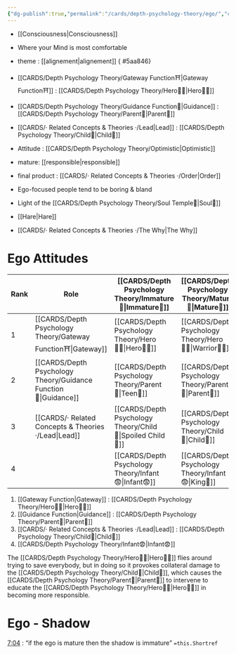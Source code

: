 ```yaml
---
{"dg-publish":true,"permalink":"/cards/depth-psychology-theory/ego/","created":"2022-12-21T17:09:42.235+01:00","updated":"2023-05-27T15:36:13.294+02:00"}
---
```



- [[Consciousness\|Consciousness]]
- Where your Mind is most comfortable
- theme : [[alignement\|alignement]]
{ #5aa846}

- [[CARDS/Depth Psychology Theory/Gateway Function⛩️\|Gateway Function⛩️]] : [[CARDS/Depth Psychology Theory/Hero🦸‍♂️\|Hero🦸‍♂️]] 
- [[CARDS/Depth Psychology Theory/Guidance Function🚿\|Guidance]] : [[CARDS/Depth Psychology Theory/Parent🤨\|Parent🤨]] 
- [[CARDS/· Related Concepts & Theories ·/Lead\|Lead]] : [[CARDS/Depth Psychology Theory/Child👼\|Child👼]]
- Attitude : [[CARDS/Depth Psychology Theory/Optimistic\|Optimistic]]
- mature: [[responsible\|responsible]]    
- final product : [[CARDS/· Related Concepts & Theories ·/Order\|Order]] 
- Ego-focused people tend to be boring & bland
- Light of the [[CARDS/Depth Psychology Theory/Soul Temple👤\|Soul👥]]
- [[Hare\|Hare]]
- [[CARDS/· Related Concepts & Theories ·/The Why\|The Why]]

# Ego Attitudes 
| Rank | Role                            | [[CARDS/Depth Psychology Theory/Immature🐇\|Immature🐇]]              | [[CARDS/Depth Psychology Theory/Mature🐢\|Mature🐢]]                |
| ---- | ------------------------------- | ---------------------------- | --------------------------- |
| 1    | [[CARDS/Depth Psychology Theory/Gateway Function⛩️\|Gateway]]   | [[CARDS/Depth Psychology Theory/Hero🦸‍♂️\|Hero🦸‍♂️]]                | [[CARDS/Depth Psychology Theory/Hero🦸‍♂️\|Warrior👨‍🚒]] |
| 2    | [[CARDS/Depth Psychology Theory/Guidance Function🚿\|Guidance]] | [[CARDS/Depth Psychology Theory/Parent🤨\|Teen👦]]         | [[CARDS/Depth Psychology Theory/Parent🤨\|Parent🤨]]                |
| 3    | [[CARDS/· Related Concepts & Theories ·/Lead\|Lead]]                        | [[CARDS/Depth Psychology Theory/Child👼\|Spoiled Child🥳]] | [[CARDS/Depth Psychology Theory/Child👼\|Child👼]]                 |
| 4    |                                 | [[CARDS/Depth Psychology Theory/Infant😨\|Infant😨]]                 | [[CARDS/Depth Psychology Theory/Infant😨\|King👑]]                             |
1. [[Gateway Function\|Gateway]] : [[CARDS/Depth Psychology Theory/Hero🦸‍♂️\|Hero🦸‍♂️]] 
2. [[Guidance Function\|Guidance]] : [[CARDS/Depth Psychology Theory/Parent🤨\|Parent🤨]] 
3. [[CARDS/· Related Concepts & Theories ·/Lead\|Lead]] : [[CARDS/Depth Psychology Theory/Child👼\|Child👼]]
4. [[CARDS/Depth Psychology Theory/Infant😨\|Infant😨]] 

The [[CARDS/Depth Psychology Theory/Hero🦸‍♂️\|Hero🦸‍♂️]] flies around trying to save everybody, but in doing so it provokes collateral damage to the [[CARDS/Depth Psychology Theory/Child👼\|Child👼]], which causes the [[CARDS/Depth Psychology Theory/Parent🤨\|Parent🤨]] to intervene to educate the [[CARDS/Depth Psychology Theory/Hero🦸‍♂️\|Hero🦸‍♂️]] in becoming more responsible. 

# Ego - Shadow 

<div class="transclusion internal-embed is-loaded"><div class="markdown-embed">



[7:04]([YouTube](https://youtu.be/T7e7yMlWg6w?list=PLCPzIFw2QJDdx32WYP84vx_w2xbteYkr3&t=424)) : “if the ego is mature then the shadow is immature” `=this.Shortref` 

</div></div>
